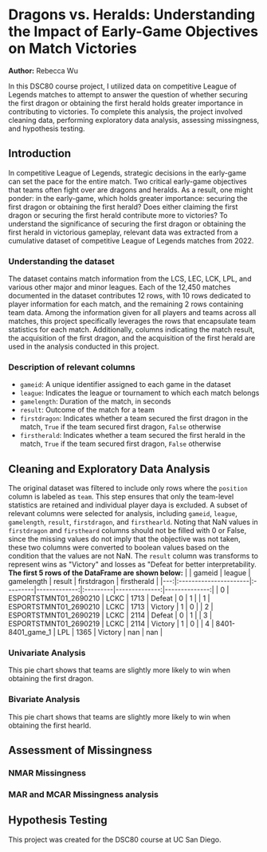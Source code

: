 # Dragons vs. Heralds: Understanding the Impact of Early-Game Objectives on Match Victories

**Author:** Rebecca Wu

In this DSC80 course project, I utilized data on competitive League of Legends matches to attempt to answer the question of whether securing the first dragon or obtaining the first herald holds greater importance in contributing to victories. To complete this analysis, the project involved cleaning data, performing exploratory data analysis, assessing missingness, and hypothesis testing. 

## Introduction

In competitive League of Legends, strategic decisions in the early-game can set the pace for the entire match. Two critical early-game objectives that teams often fight over are dragons and heralds. As a result, one might ponder: in the early-game, which holds greater importance: securing the first dragon or obtaining the first herald? Does either claiming the first dragon or securing the first herald contribute more to victories? To understand the significance of securing the first dragon or obtaining the first herald in victorious gameplay, relevant data was extracted from a cumulative dataset of competitive League of Legends matches from 2022. 

### Understanding the dataset

The dataset contains match information from the LCS, LEC, LCK, LPL, and various other major and minor leagues. Each of the 12,450 matches documented in the dataset contributes 12 rows, with 10 rows dedicated to player information for each match, and the remaining 2 rows containing team data. Among the information given for all players and teams across all matches, this project specifically leverages the rows that encapsulate team statistics for each match. Additionally, columns indicating the match result, the acquisition of the first dragon, and the acquisition of the first herald are used in the analysis conducted in this project.  

### Description of relevant columns

- `gameid`: A unique identifier assigned to each game in the dataset
- `league`: Indicates the league or tournament to which each match belongs
- `gamelength`: Duration of the match, in seconds
- `result`: Outcome of the match for a team
- `firstdragon`: Indicates whether a team secured the first dragon in the match, `True` if the team secured first dragon, `False` otherwise
- `firstherald`: Indicates whether a team secured the first herald in the match, `True` if the team secured first dragon, `False` otherwise

## Cleaning and Exploratory Data Analysis

The original dataset was filtered to include only rows where the `position` column is labeled as `team`.  This step ensures that only the team-level statistics are retained and individual player daya is excluded. A subset of relevant columns were selected for analysis, including `gameid`, `league`, `gamelength`, `result`, `firstdragon`, and `firsthearld`. Noting that NaN values in `firstdragon` and `firstheard` columns should not be filled with 0 or False, since the missing values do not imply that the objective was not taken, these two columns were converted to boolean values based on the condition that the values are not NaN. The `result` column was transforms to represent wins as "Victory" and losses as "Defeat for better interpretability. 
**The first 5 rows of the DataFrame are shown below:**
|    | gameid                | league   |   gamelength | result   |   firstdragon |   firstherald |
|---:|:----------------------|:---------|-------------:|:---------|--------------:|--------------:|
|  0 | ESPORTSTMNT01_2690210 | LCKC     |         1713 | Defeat   |             0 |             1 |
|  1 | ESPORTSTMNT01_2690210 | LCKC     |         1713 | Victory  |             1 |             0 |
|  2 | ESPORTSTMNT01_2690219 | LCKC     |         2114 | Defeat   |             0 |             1 |
|  3 | ESPORTSTMNT01_2690219 | LCKC     |         2114 | Victory  |             1 |             0 |
|  4 | 8401-8401_game_1      | LPL      |         1365 | Victory  |           nan |           nan |

### Univariate Analysis

This pie chart shows that teams are slightly more likely to win when obtaining the first dragon. 

### Bivariate Analysis

This pie chart shows that teams are slightly more likely to win when obtaining the first hearld. 

## Assessment of Missingness

### NMAR Missingness

### MAR and MCAR Missingness analysis

## Hypothesis Testing


This project was created for the DSC80 course at UC San Diego.

